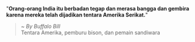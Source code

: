 "**Orang-orang India itu berbadan tegap dan merasa bangga dan gembira karena mereka telah dijadikan tentara Amerika Serikat.**"

> ~ _By Buffalo Bill_  
Tentara Amerika, pemburu bison, dan pemain sandiwara
